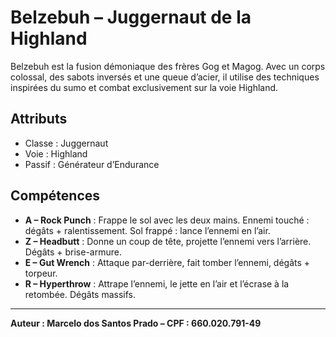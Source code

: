 
# Belzebuh – Juggernaut de la Highland

Belzebuh est la fusion démoniaque des frères Gog et Magog. Avec un corps colossal, des sabots inversés et une queue d’acier, il utilise des techniques inspirées du sumo et combat exclusivement sur la voie Highland.

## Attributs
- Classe : Juggernaut
- Voie : Highland
- Passif : Générateur d’Endurance

## Compétences
- **A – Rock Punch** : Frappe le sol avec les deux mains. Ennemi touché : dégâts + ralentissement. Sol frappé : lance l’ennemi en l’air.
- **Z – Headbutt** : Donne un coup de tête, projette l’ennemi vers l’arrière. Dégâts + brise-armure.
- **E – Gut Wrench** : Attaque par-derrière, fait tomber l’ennemi, dégâts + torpeur.
- **R – Hyperthrow** : Attrape l’ennemi, le jette en l’air et l’écrase à la retombée. Dégâts massifs.

---

**Auteur : Marcelo dos Santos Prado – CPF : 660.020.791-49**

